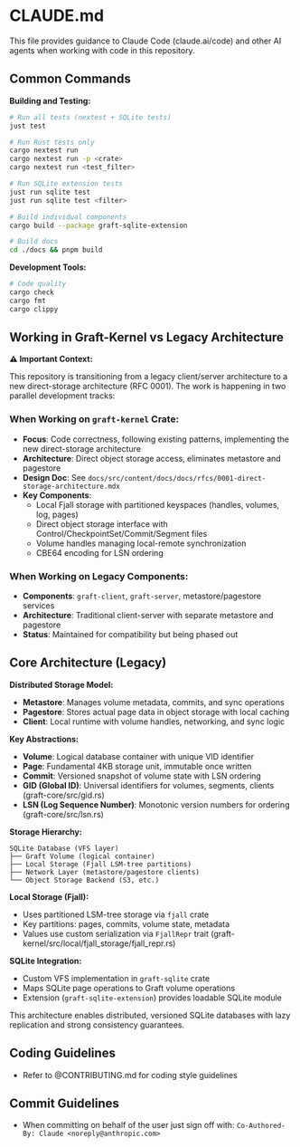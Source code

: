 # CLAUDE.md

This file provides guidance to Claude Code (claude.ai/code) and other AI agents when working with code in this repository.

## Common Commands

**Building and Testing:**

```bash
# Run all tests (nextest + SQLite tests)
just test

# Run Rust tests only
cargo nextest run
cargo nextest run -p <crate>
cargo nextest run <test_filter>

# Run SQLite extension tests
just run sqlite test
just run sqlite test <filter>

# Build individual components
cargo build --package graft-sqlite-extension

# Build docs
cd ./docs && pnpm build
```

**Development Tools:**

```bash
# Code quality
cargo check
cargo fmt
cargo clippy
```

## Working in Graft-Kernel vs Legacy Architecture

**⚠️ Important Context:**

This repository is transitioning from a legacy client/server architecture to a new direct-storage architecture (RFC 0001). The work is happening in two parallel development tracks:

### When Working on `graft-kernel` Crate:

- **Focus**: Code correctness, following existing patterns, implementing the new direct-storage architecture
- **Architecture**: Direct object storage access, eliminates metastore and pagestore
- **Design Doc**: See `docs/src/content/docs/docs/rfcs/0001-direct-storage-architecture.mdx`
- **Key Components**:
  - Local Fjall storage with partitioned keyspaces (handles, volumes, log, pages)
  - Direct object storage interface with Control/CheckpointSet/Commit/Segment files
  - Volume handles managing local-remote synchronization
  - CBE64 encoding for LSN ordering

### When Working on Legacy Components:

- **Components**: `graft-client`, `graft-server`, metastore/pagestore services
- **Architecture**: Traditional client-server with separate metastore and pagestore
- **Status**: Maintained for compatibility but being phased out

## Core Architecture (Legacy)

**Distributed Storage Model:**

- **Metastore**: Manages volume metadata, commits, and sync operations
- **Pagestore**: Stores actual page data in object storage with local caching
- **Client**: Local runtime with volume handles, networking, and sync logic

**Key Abstractions:**

- **Volume**: Logical database container with unique VID identifier
- **Page**: Fundamental 4KB storage unit, immutable once written
- **Commit**: Versioned snapshot of volume state with LSN ordering
- **GID (Global ID)**: Universal identifiers for volumes, segments, clients (graft-core/src/gid.rs)
- **LSN (Log Sequence Number)**: Monotonic version numbers for ordering (graft-core/src/lsn.rs)

**Storage Hierarchy:**

```
SQLite Database (VFS layer)
├── Graft Volume (logical container)
├── Local Storage (Fjall LSM-tree partitions)
├── Network Layer (metastore/pagestore clients)
└── Object Storage Backend (S3, etc.)
```

**Local Storage (Fjall):**

- Uses partitioned LSM-tree storage via `fjall` crate
- Key partitions: pages, commits, volume state, metadata
- Values use custom serialization via `FjallRepr` trait (graft-kernel/src/local/fjall_storage/fjall_repr.rs)

**SQLite Integration:**

- Custom VFS implementation in `graft-sqlite` crate
- Maps SQLite page operations to Graft volume operations
- Extension (`graft-sqlite-extension`) provides loadable SQLite module

This architecture enables distributed, versioned SQLite databases with lazy replication and strong consistency guarantees.

## Coding Guidelines

- Refer to @CONTRIBUTING.md for coding style guidelines

## Commit Guidelines

- When committing on behalf of the user just sign off with: `Co-Authored-By: Claude <noreply@anthropic.com>`
